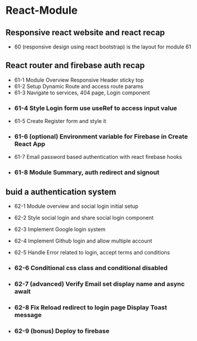 # React-Module
## Responsive react website and react recap
- 60 (responsive design using react bootstrap) is the layout for module 61

## React router and firebase auth recap

- 61-1 Module Overview Responsive Header sticky top
- 61-2 Setup Dynamic Route and access route params
- 61-3 Navigate to services, 404 page, Login component
- ### 61-4 Style Login form use useRef to access input value
- 61-5 Create Register form and style it
- ### 61-6 (optional) Environment variable for Firebase in Create React App
- 61-7 Email password based authentication with react firebase hooks
- ### 61-8 Module Summary, auth redirect and signout


## buid a authentication system

- 62-1 Module overview and social login initial setup

- 62-2 Style social login and share social login component

- 62-3 Implement Google login system

- 62-4 Implement Github login and allow multiple account

- 62-5 Handle Error related to login, accept terms and conditions

- ### 62-6 Conditional css class and conditional disabled

- ### 62-7 (advanced) Verify Email set display name and async await

- ### 62-8 Fix Reload redirect to login page Display Toast message

- ### 62-9 (bonus) Deploy to firebase 